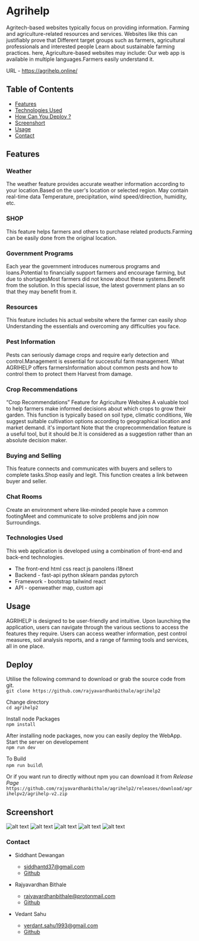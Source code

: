 # Agrihelp
Agritech-based websites typically focus on providing information.
Farming and agriculture-related resources and services. Websites like this can justifiably prove that
Different target groups such as farmers, agricultural professionals and interested people
Learn about sustainable farming practices. here,
Agriculture-based websites may include: Our web app is available in multiple languages.Farmers easily understand it.

URL - https://agrihelp.online/

## Table of Contents
- [Features](#features) 
- [Technologies Used](#technologies-used)
- [How Can You Deploy ?](#Deploy)
- [Screenshort](#Screenshort) 
- [Usage](#usage)
- [Contact](#contact)


## Features 

 ### Weather 
  The weather feature provides accurate weather information according to your location.Based on the user's location or selected region. May contain real-time data Temperature, precipitation, wind speed/direction, humidity, etc.

### SHOP 
 This feature helps farmers and others to purchase related products.Farming can be easily done from the original location.

### Government Programs 
 Each year the government introduces numerous programs and loans.Potential to financially support farmers and encourage farming, but due to shortagesMost farmers did not know about these systems.Benefit from the solution. In this special issue, the latest government plans an so that they may benefit from it.

### Resources 
 This feature includes his actual website where the farmer can easily shop Understanding the essentials and overcoming any difficulties you face.

### Pest Information 

 Pests can seriously damage crops and require early detection and control.Management is essential for successful farm management. What AGRIHELP offers farmersInformation about common pests and how to control them to protect them Harvest from damage.

### Crop Recommendations 
“Crop Recommendations” Feature for Agriculture Websites A valuable tool to help farmers make informed decisions about which crops to grow their garden. This function is typically based on soil type, climatic conditions, We suggest suitable cultivation options according to geographical location and market demand. it's important Note that the croprecommendation feature is a useful tool, but it should be.It is considered as a suggestion rather than an absolute decision maker.
### Buying and Selling 

 This feature connects and communicates with buyers and sellers to complete tasks.Shop easily and legit. This function creates a link between buyer and seller.
### Chat Rooms
 Create an environment where like-minded people have a common footingMeet and communicate to solve problems and join now Surroundings.

 ### Technologies Used
This web application is developed using a combination of front-end and back-end technologies. 
* The front-end html css react js panolens i18next
* Backend - fast-api python sklearn pandas pytorch
* Framework  - bootstrap tailwind react
*  API - openweather map, custom api

## Usage
AGRIHELP is designed to be user-friendly and intuitive. Upon launching the application, users can navigate through the various sections to access the features they require. Users can access weather information, pest control measures, soil analysis reports, and a range of farming tools and services, all in one place.

## Deploy
Utilise the following command to download or grab the source code from git.\
``` git clone https://github.com/rajyavardhanbithale/agrihelp2 ``` 

Change directory\
``` cd agrihelp2 ```


Install node Packages\
```npm install ```

After installing node packages, now you can easily deploy the WebApp.\
Start the server on developement\
``` npm run dev ``` 

To Build\
``` npm run build ```\


Or if you want run to directly without npm you can download it from *Release Page*\
``` https://github.com/rajyavardhanbithale/agrihelp2/releases/download/agrihelpv2/agrihelp-v2.zip ``` 

## Screenshort
![alt text](/image/image1.png)
![alt text](/image/image2.png)
![alt text](/image/image3.png)
![alt text](/image/image4.png)
![alt text](/image/image5.png)


### Contact 
- Siddhant Dewangan
    * siddhantd37@gmail.com 
    * [Github](https://github.com/sidd-beast25)

- Rajyavardhan Bithale
    * rajyavardhanbithale@protonmail.com 
    * [Github](https://github.com/rajyavardhanbithale)

- Vedant Sahu
    * verdant.sahu1993@gmail.com 
    * [Github](https://github.com/vedantxtrem)
